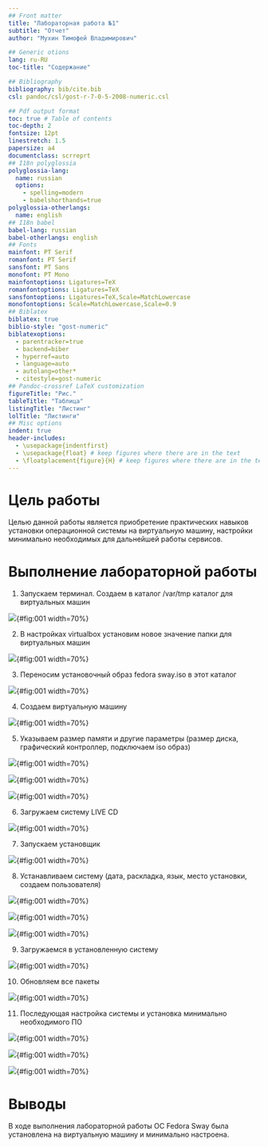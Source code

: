```yaml
---
## Front matter
title: "Лабораторная работа №1"
subtitle: "Отчет"
author: "Мухин Тимофей Владимирович"

## Generic otions
lang: ru-RU
toc-title: "Содержание"

## Bibliography
bibliography: bib/cite.bib
csl: pandoc/csl/gost-r-7-0-5-2008-numeric.csl

## Pdf output format
toc: true # Table of contents
toc-depth: 2
fontsize: 12pt
linestretch: 1.5
papersize: a4
documentclass: scrreprt
## I18n polyglossia
polyglossia-lang:
  name: russian
  options:
	- spelling=modern
	- babelshorthands=true
polyglossia-otherlangs:
  name: english
## I18n babel
babel-lang: russian
babel-otherlangs: english
## Fonts
mainfont: PT Serif
romanfont: PT Serif
sansfont: PT Sans
monofont: PT Mono
mainfontoptions: Ligatures=TeX
romanfontoptions: Ligatures=TeX
sansfontoptions: Ligatures=TeX,Scale=MatchLowercase
monofontoptions: Scale=MatchLowercase,Scale=0.9
## Biblatex
biblatex: true
biblio-style: "gost-numeric"
biblatexoptions:
  - parentracker=true
  - backend=biber
  - hyperref=auto
  - language=auto
  - autolang=other*
  - citestyle=gost-numeric
## Pandoc-crossref LaTeX customization
figureTitle: "Рис."
tableTitle: "Таблица"
listingTitle: "Листинг"
lolTitle: "Листинги"
## Misc options
indent: true
header-includes:
  - \usepackage{indentfirst}
  - \usepackage{float} # keep figures where there are in the text
  - \floatplacement{figure}{H} # keep figures where there are in the text
---
```


# Цель работы

Целью данной работы является приобретение практических навыков установки операционной системы на виртуальную машину, настройки минимально необходимых для дальнейшей работы сервисов.

# Выполнение лабораторной работы

1. Запускаем терминал. Создаем в каталог /var/tmp каталог для виртуальных машин

![](image/1.png){#fig:001 width=70%}

2. В настройках virtualbox установим новое значение папки для виртуальных машин

![](image/2.png){#fig:001 width=70%}

3. Переносим установочный образ fedora sway.iso в этот каталог

![](image/3.png){#fig:001 width=70%}

4. Создаем виртуальную машину

![](image/4.png){#fig:001 width=70%}

5. Указываем размер памяти и другие параметры (размер диска, графический контроллер, подключаем iso образ)

![](image/5.png){#fig:001 width=70%}

![](image/6.png){#fig:001 width=70%}

![](image/7.png){#fig:001 width=70%}

6. Загружаем систему LIVE CD

![](image/8.png){#fig:001 width=70%}

7. Запускаем установщик

![](image/9.png){#fig:001 width=70%}

8. Устанавливаем систему (дата, раскладка, язык, место установки, создаем пользователя)

![](image/10.png){#fig:001 width=70%}

![](image/11.png){#fig:001 width=70%}

![](image/12.png){#fig:001 width=70%}

9. Загружаемся в установленную систему

![](image/16.png){#fig:001 width=70%}

10. Обновляем все пакеты

![](image/13.png){#fig:001 width=70%}

11. Последующая настройка системы и установка минимально необходимого ПО

![](image/14.png){#fig:001 width=70%}

![](image/15.png){#fig:001 width=70%}

![](image/16.png){#fig:001 width=70%}


# Выводы

В ходе выполнения лабораторной работы ОС Fedora Sway была установлена на виртуальную машину и минимально настроена.


